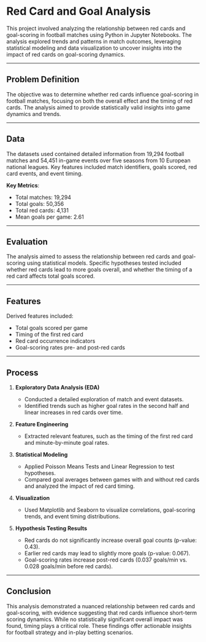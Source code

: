 # Red Card and Goal Analysis

This project involved analyzing the relationship between red cards and goal-scoring in football matches using Python in Jupyter Notebooks. The analysis explored trends and patterns in match outcomes, leveraging statistical modeling and data visualization to uncover insights into the impact of red cards on goal-scoring dynamics.

---

## Problem Definition  
The objective was to determine whether red cards influence goal-scoring in football matches, focusing on both the overall effect and the timing of red cards. The analysis aimed to provide statistically valid insights into game dynamics and trends.

---

## Data  
The datasets used contained detailed information from 19,294 football matches and 54,451 in-game events over five seasons from 10 European national leagues. Key features included match identifiers, goals scored, red card events, and event timing.

**Key Metrics**:
- Total matches: 19,294  
- Total goals: 50,356  
- Total red cards: 4,131  
- Mean goals per game: 2.61  

---

## Evaluation  
The analysis aimed to assess the relationship between red cards and goal-scoring using statistical models. Specific hypotheses tested included whether red cards lead to more goals overall, and whether the timing of a red card affects total goals scored.

---

## Features  
Derived features included:
- Total goals scored per game
- Timing of the first red card
- Red card occurrence indicators
- Goal-scoring rates pre- and post-red cards

---

## Process  

1. **Exploratory Data Analysis (EDA)**  
   - Conducted a detailed exploration of match and event datasets.
   - Identified trends such as higher goal rates in the second half and linear increases in red cards over time.

2. **Feature Engineering**  
   - Extracted relevant features, such as the timing of the first red card and minute-by-minute goal rates.

3. **Statistical Modeling**  
   - Applied Poisson Means Tests and Linear Regression to test hypotheses.
   - Compared goal averages between games with and without red cards and analyzed the impact of red card timing.

4. **Visualization**  
   - Used Matplotlib and Seaborn to visualize correlations, goal-scoring trends, and event timing distributions.

5. **Hypothesis Testing Results**  
   - Red cards do not significantly increase overall goal counts (p-value: 0.43).
   - Earlier red cards may lead to slightly more goals (p-value: 0.067).
   - Goal-scoring rates increase post-red cards (0.037 goals/min vs. 0.028 goals/min before red cards).

---

## Conclusion  
This analysis demonstrated a nuanced relationship between red cards and goal-scoring, with evidence suggesting that red cards influence short-term scoring dynamics. While no statistically significant overall impact was found, timing plays a critical role. These findings offer actionable insights for football strategy and in-play betting scenarios.
